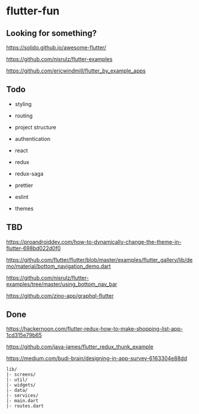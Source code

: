 # flutter-fun

## Looking for something?

https://solido.github.io/awesome-flutter/

https://github.com/nisrulz/flutter-examples

https://github.com/ericwindmill/flutter_by_example_apps

## Todo

* styling
* routing
* project structure
* authentication


* react
* redux
* redux-saga


* prettier
* eslint
* themes


## TBD

https://proandroiddev.com/how-to-dynamically-change-the-theme-in-flutter-698bd022d0f0

https://github.com/flutter/flutter/blob/master/examples/flutter_gallery/lib/demo/material/bottom_navigation_demo.dart

https://github.com/nisrulz/flutter-examples/tree/master/using_bottom_nav_bar

https://github.com/zino-app/graphql-flutter



## Done

https://hackernoon.com/flutter-redux-how-to-make-shopping-list-app-1cd315e79b65

https://github.com/java-james/flutter_redux_thunk_example

https://medium.com/budi-brain/designing-in-app-survey-6163304e88dd


```
lib/
|- screens/
|- util/
|- widgets/
|- data/
|- services/
|- main.dart
|- routes.dart

```
